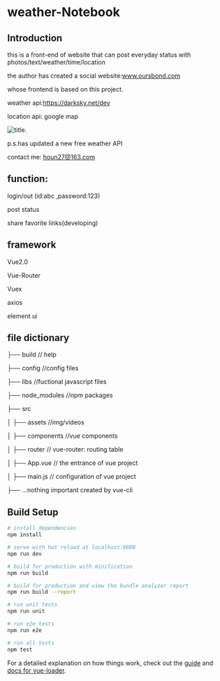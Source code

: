 # weather-Notebook

## Introduction
this is a front-end of website that can post everyday status with photos/text/weather/time/location

the author has created a social website:www.oursbond.com

whose frontend is based on this project.

weather api:https://darksky.net/dev

location api: google map

![title](https://upload.cc/i1/2020/01/08/oBtnfH.png).


p.s.has updated a new free weather API

contact me: houn27@163.com
## function:
login/out (id:abc ,password:123)

post status

share favorite links(developing)

## framework
Vue2.0

Vue-Router

Vuex

axios

element ui


## file dictionary
├── build                   // help

├── config                  //config files

├── libs                   //fuctional javascript files

├── node_modules             //npm packages

├── src

│   ├── assets             //img/videos

│   ├── components          //vue components

│   ├── router               // vue-router: routing table

│   ├── App.vue            // the entrance of vue project

│   ├── main.js                // configuration of vue project

├── ...nothing important created by vue-cli

## Build Setup

``` bash
# install dependencies
npm install

# serve with hot reload at localhost:8080
npm run dev

# build for production with minification
npm run build

# build for production and view the bundle analyzer report
npm run build --report

# run unit tests
npm run unit

# run e2e tests
npm run e2e

# run all tests
npm test
```

For a detailed explanation on how things work, check out the [guide](http://vuejs-templates.github.io/webpack/) and [docs for vue-loader](http://vuejs.github.io/vue-loader).
